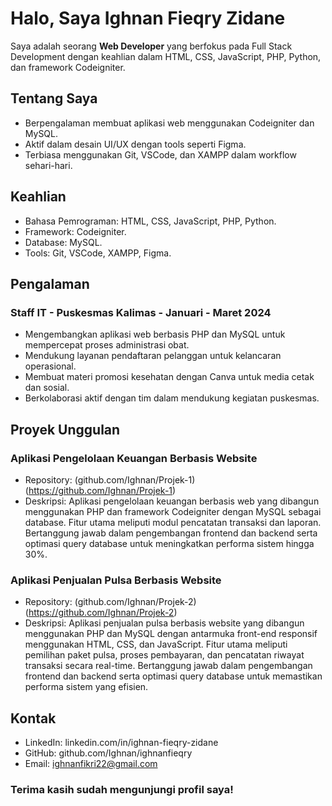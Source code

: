 # Halo, Saya Ighnan Fieqry Zidane

Saya adalah seorang **Web Developer** yang berfokus pada Full Stack Development dengan keahlian dalam HTML, CSS, JavaScript, PHP, Python, dan framework Codeigniter.

## Tentang Saya
- Berpengalaman membuat aplikasi web menggunakan Codeigniter dan MySQL.
- Aktif dalam desain UI/UX dengan tools seperti Figma.
- Terbiasa menggunakan Git, VSCode, dan XAMPP dalam workflow sehari-hari.

## Keahlian
- Bahasa Pemrograman: HTML, CSS, JavaScript, PHP, Python.
- Framework: Codeigniter.
- Database: MySQL.
- Tools: Git, VSCode, XAMPP, Figma.

## Pengalaman
### Staff IT - Puskesmas Kalimas - Januari - Maret 2024
- Mengembangkan aplikasi web berbasis PHP dan MySQL untuk mempercepat proses administrasi obat.
- Mendukung layanan pendaftaran pelanggan untuk kelancaran operasional.
- Membuat materi promosi kesehatan dengan Canva untuk media cetak dan sosial.
- Berkolaborasi aktif dengan tim dalam mendukung kegiatan puskesmas.

## Proyek Unggulan
### Aplikasi Pengelolaan Keuangan Berbasis Website
- Repository: (github.com/Ighnan/Projek-1)(https://github.com/Ighnan/Projek-1)
- Deskripsi: Aplikasi pengelolaan keuangan berbasis web yang dibangun menggunakan PHP dan framework Codeigniter dengan MySQL sebagai database. Fitur utama meliputi modul pencatatan transaksi dan laporan. Bertanggung jawab dalam pengembangan frontend dan backend serta optimasi query database untuk meningkatkan performa sistem hingga 30%.

### Aplikasi Penjualan Pulsa Berbasis Website
- Repository: (github.com/Ighnan/Projek-2)(https://github.com/Ighnan/Projek-2)
- Deskripsi: Aplikasi penjualan pulsa berbasis website yang dibangun menggunakan PHP dan MySQL dengan antarmuka front-end responsif menggunakan HTML, CSS, dan JavaScript. Fitur utama meliputi pemilihan paket pulsa, proses pembayaran, dan pencatatan riwayat transaksi secara real-time. Bertanggung jawab dalam pengembangan frontend dan backend serta optimasi query database untuk memastikan performa sistem yang efisien.

## Kontak
- LinkedIn: linkedin.com/in/ighnan-fieqry-zidane
- GitHub: github.com/Ighnan/ighnanfieqry
- Email: ighnanfikri22@gmail.com

### Terima kasih sudah mengunjungi profil saya!
